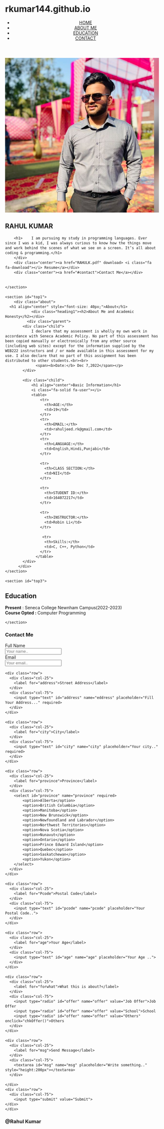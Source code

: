 # rkumar144.github.io
<!DOCTYPE html>
<html>
<head>
	<title>Rahul Kumar</title>
	<meta charset="UTF-8">
	<meta name="viewport" content="width=device-width, initial-scale=1">
	<link rel="stylesheet" type="text/css" href="Rahul Kumar.css">
	<link rel="stylesheet" href="https://cdnjs.cloudflare.com/ajax/libs/font-awesome/4.7.0/css/font-awesome.min.css">
</head>
<body>
  <section>
    <header class="navbar">
            <nav>
                <div class="nav-menu">
                    <div class="menu">
                        <ul class="nav-links">
                            <li class="nav-item"><a class="nav-link" href="#home">HOME</a></li>
                            <li class="nav-item"><a class="nav-link" href="#about">ABOUT ME</a></li>
                            <li class="nav-item"><a class="nav-link" href="#education">EDUCATION</a></li>
                            <li class="nav-item"><a class="nav-link" href="#contact">CONTACT</a></li>
                        </ul>
                    </div>
                </div>
                <!-- Menu Icon -->
                <div class="menu-icon">
                    <div class="line1"></div>
                    <div class="line2"></div>
                    <div class="line3"></div>
                </div>
            </nav>
        </header>

  </section>
	<section id="top">
		<div>
			<img src="rahul.jpeg">
		</div>
		<div>
		<h1 class="intro">RAHUL KUMAR</h1><a id="about"></a>
		
		<h1>	I am pursuing my study in programming languages. Ever since I was a kid, I was always curious to know how the things move and work behind the scenes of what we see on a screen. It’s all about coding & programming.</h1>
		</div>
		<div class="center"><a href="RAHULK.pdf" download> <i class="fa fa-download"></i> Resume</a></div>
		<div class="center"><a href="#contact">Contact Me</a></div>
		
		
	</section>

	<section id="top1">
		<div class="about">
      <h1 align="center" style="font-size: 40px;">About</h1>			
				<div class="heading1"><h2>About Me and Academic Honesty</h2></div>
		      <div class="parent">
            <div class="child">
                I declare that my assessment is wholly my own work in accordance with Seneca Academic Policy. No part of this assessment has been copied manually or electronically from any other source (including web sites) except for the information supplied by the WEB222 instructors and / or made available in this assessment for my use. I also declare that no part of this assignment has been distributed to other students.<br><br>
		          <span><b>Date:</b> Dec 7,2022</span></p>
            </div>
		      
            <div class="child">
                <h1 align="center">Basic Information</h1>
                <i class="fa-solid fa-user"></i>
                <table>
                    <tr>
                      <th>AGE:</th>
                      <td>19</td>
                    </tr>
                    <tr>
                      <th>EMAIL:</th>
                      <td>rahuljeed.rk@gmail.com</td>
                    </tr>
                    <tr>
                      <th>LANGUAGE:</th>
                      <td>English,Hindi,Punjabi</td>
                    </tr>

                    <tr>
                      <th>CLASS SECTION:</th>
                      <td>NII</td>
                    </tr>

                    <tr>
                      <th>STUDENT ID:</th>
                      <td>164072217</td>
                    </tr>

                    <tr>
                      <th>INSTRUCTOR:</th>
                      <td>Robin Li</td>
                    </tr>

                     <tr>
                      <th>Skills:</th>
                      <td>C, C++, Python</td>
                    </tr>
                  </table>
            </div>
          </div>
	</section>

	<section id="top3">

<div class="parent">
			<h1 class="heading1">Education</h1><a id="education"></a>
      <div class="child">
			   <div class="education"><b>Present</b> : Seneca College Newnham Campus(2022-2023)</div>
      </div>
      <div class="child">
			 <div class="education"><b>Course Opted : </b>Computer Programming</div>
    </div>
</div>

		
	</section>
	
<section id="top4">
	<h1 class="heading1">Contact Me<a id="contact"></a></h1>
	<div class="container center">
  <form id=contactme" name="contactme" action="https://httpbin.org/post" class="contact-form" id="contact-form" method="POST" onsubmit="return checkForm()">
    <div class="row">
      <div class="col-25">
        <label for="name">Full Name</label>
      </div>
      <div class="col-75">
        <input type="text" id="fname" name="firstname" placeholder="Your name.." required>
      </div>
    </div>
    <div class="row">
      <div class="col-25">
        <label for="email">Email</label>
      </div>
      <div class="col-75">
        <input type="text" id="email" name="email" placeholder="Your email.." required>
      </div>
    </div>

    <div class="row">
      <div class="col-25">
        <label for="address">Street Address</label>
      </div>
      <div class="col-75">
        <input type="text" id="address" name="eddress" placeholder="Fill Your Address..." required>
      </div>
    </div>

    <div class="row">
      <div class="col-25">
        <label for="city">City</label>
      </div>
      <div class="col-75">
        <input type="text" id="city" name="city" placeholder="Your city.." required>
      </div>
    </div>

    <div class="row">
      <div class="col-25">
        <label for="province">Province</label>
      </div>
      <div class="col-75">
        <select id="province" name="province" required>
            <option>Alberta</option>
			<option>British Columbia</option>
			<option>Manitoba</option>
			<option>New Brunswick</option>
			<option>Newfoundland and Labrador</option>
			<option>Northwest Territories</option>
			<option>Nova Scotia</option>
			<option>Nunavut</option>
			<option>Ontario</option>
			<option>Prince Edward Island</option>
			<option>Quebec</option>
			<option>Saskatchewan</option>
			<option>Yukon</option>
        </select>
      </div>
    </div>

    <div class="row">
      <div class="col-25">
        <label for="Pcode">Postal Code</label>
      </div>
      <div class="col-75">
        <input type="text" id="pcode" name="pcode" placeholder="Your Postal Code..">
      </div>
    </div>

    <div class="row">
      <div class="col-25">
        <label for="age">Your Age</label>
      </div>
      <div class="col-75">
        <input type="text" id="age" name="age" placeholder="Your Age ..">
      </div>
    </div>

    <div class="row">
      <div class="col-25">
        <label for="forwhat">What this is about?</label>
      </div>
      <div class="col-75">
        <input type="radio" id="offer" name="offer" value="Job Offer">Job Offer
        <input type="radio" id="offer" name="offer" value="School">School
        <input type="radio" id="offer" name="offer" value="Others" onclick="chkOffer()">Others
      </div>
    </div>

    <div class="row">
      <div class="col-25">
        <label for="msg">Send Message</label>
      </div>
      <div class="col-75">
        <textarea id="msg" name="msg" placeholder="Write something.." style="height:200px"></textarea>
      </div>

    </div>
    <div class="row">
      <div class="col-75">
        <input type="submit" value="Submit">
    </div>
    </div>
  </form>
</div>
	
</section>

<footer>
		<div class="last"><h3>@Rahul Kumar</h3></div>
	</footer>

  <script src="./js/javascript.js"></script>
</body>
</html>
